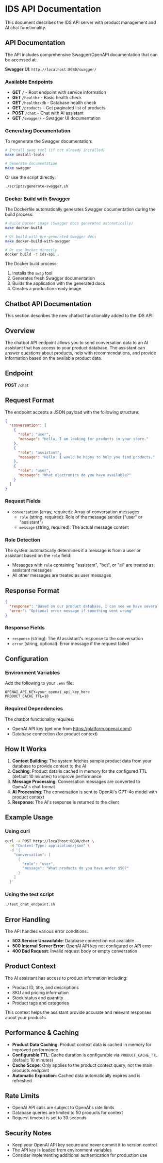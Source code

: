 # IDS API Documentation

This document describes the IDS API server with product management and AI chat functionality.

## API Documentation

The API includes comprehensive Swagger/OpenAPI documentation that can be accessed at:

**Swagger UI**: `http://localhost:8080/swagger/`

### Available Endpoints

- **GET** `/` - Root endpoint with service information
- **GET** `/healthz` - Basic health check
- **GET** `/healthz/db` - Database health check
- **GET** `/products` - Get paginated list of products
- **POST** `/chat` - Chat with AI assistant
- **GET** `/swagger/` - Swagger UI documentation

### Generating Documentation

To regenerate the Swagger documentation:

```bash
# Install swag tool (if not already installed)
make install-tools

# Generate documentation
make swagger
```

Or use the script directly:

```bash
./scripts/generate-swagger.sh
```

### Docker Build with Swagger

The Dockerfile automatically generates Swagger documentation during the build process:

```bash
# Build Docker image (Swagger docs generated automatically)
make docker-build

# Or build with pre-generated Swagger docs
make docker-build-with-swagger

# Or use Docker directly
docker build -t ids-api .
```

The Docker build process:
1. Installs the `swag` tool
2. Generates fresh Swagger documentation
3. Builds the application with the generated docs
4. Creates a production-ready image

## Chatbot API Documentation

This section describes the new chatbot functionality added to the IDS API.

## Overview

The chatbot API endpoint allows you to send conversation data to an AI assistant that has access to your product database. The assistant can answer questions about products, help with recommendations, and provide information based on the available product data.

## Endpoint

**POST** `/chat`

## Request Format

The endpoint accepts a JSON payload with the following structure:

```json
{
  "conversation": [
    {
      "role": "user",
      "message": "Hello, I am looking for products in your store."
    },
    {
      "role": "assistant",
      "message": "Hello! I would be happy to help you find products."
    },
    {
      "role": "user", 
      "message": "What electronics do you have available?"
    }
  ]
}
```

### Request Fields

- `conversation` (array, required): Array of conversation messages
  - `role` (string, required): Role of the message sender ("user" or "assistant")
  - `message` (string, required): The actual message content

### Role Detection

The system automatically determines if a message is from a user or assistant based on the `role` field:
- Messages with `role` containing "assistant", "bot", or "ai" are treated as assistant messages
- All other messages are treated as user messages

## Response Format

```json
{
  "response": "Based on our product database, I can see we have several electronics available...",
  "error": "Optional error message if something went wrong"
}
```

### Response Fields

- `response` (string): The AI assistant's response to the conversation
- `error` (string, optional): Error message if the request failed

## Configuration

### Environment Variables

Add the following to your `.env` file:

```env
OPENAI_API_KEY=your_openai_api_key_here
PRODUCT_CACHE_TTL=10
```

### Required Dependencies

The chatbot functionality requires:
- OpenAI API key (get one from https://platform.openai.com/)
- Database connection (for product context)

## How It Works

1. **Context Building**: The system fetches sample product data from your database to provide context to the AI
2. **Caching**: Product data is cached in memory for the configured TTL (default 10 minutes) to improve performance
3. **Message Processing**: Conversation messages are converted to OpenAI's chat format
4. **AI Processing**: The conversation is sent to OpenAI's GPT-4o model with product context
5. **Response**: The AI's response is returned to the client

## Example Usage

### Using curl

```bash
curl -X POST http://localhost:8080/chat \
  -H "Content-Type: application/json" \
  -d '{
    "conversation": [
      {
        "role": "user",
        "message": "What products do you have under $50?"
      }
    ]
  }'
```

### Using the test script

```bash
./test_chat_endpoint.sh
```

## Error Handling

The API handles various error conditions:

- **503 Service Unavailable**: Database connection not available
- **500 Internal Server Error**: OpenAI API key not configured or API error
- **400 Bad Request**: Invalid request body or empty conversation

## Product Context

The AI assistant has access to product information including:
- Product ID, title, and descriptions
- SKU and pricing information
- Stock status and quantity
- Product tags and categories

This context helps the assistant provide accurate and relevant responses about your products.

## Performance & Caching

- **Product Data Caching**: Product context data is cached in memory for improved performance
- **Configurable TTL**: Cache duration is configurable via `PRODUCT_CACHE_TTL` (default: 10 minutes)
- **Cache Scope**: Only applies to the product context query, not the main products endpoint
- **Automatic Expiration**: Cached data automatically expires and is refreshed

## Rate Limits

- OpenAI API calls are subject to OpenAI's rate limits
- Database queries are limited to 50 products for context
- Request timeout is set to 30 seconds

## Security Notes

- Keep your OpenAI API key secure and never commit it to version control
- The API key is loaded from environment variables
- Consider implementing additional authentication for production use
